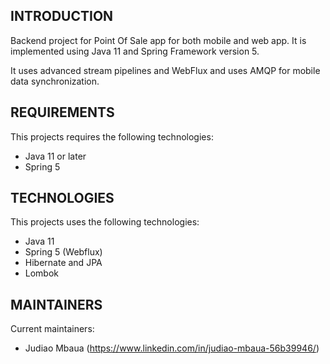 INTRODUCTION
------------
Backend project for Point Of Sale app for both mobile and web app. It is implemented using Java 11 and Spring Framework version 5. 

It uses advanced stream pipelines and WebFlux and uses AMQP for mobile data synchronization.

REQUIREMENTS
------------
This projects requires the following technologies:

 * Java 11 or later
 * Spring 5

TECHNOLOGIES
------------
This projects uses the following technologies:

 * Java 11
 * Spring 5 (Webflux)
 * Hibernate and JPA
 * Lombok
 

MAINTAINERS
-----------
Current maintainers:
 * Judiao Mbaua (https://www.linkedin.com/in/judiao-mbaua-56b39946/)
